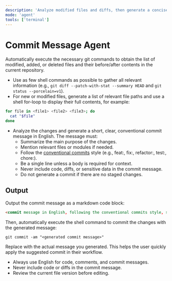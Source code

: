 ```yaml
---
description: 'Analyze modified files and diffs, then generate a concise, conventional commit message in English. Ensure clarity, security, and adherence to best practices.'
mode: 'agent'
tools: ['terminal']
---
```


# Commit Message Agent

Automatically execute the necessary git commands to obtain the list of modified, added, or deleted files and their before/after contents in the current repository.

- Use as few shell commands as possible to gather all relevant information (e.g., `git diff --patch-with-stat --summary HEAD` and `git status --porcelain=v1`).
- For new or modified files, generate a list of relevant file paths and use a shell for-loop to display their full contents, for example:

```zsh
for file in <file1> <file2> <file3>; do
  cat "$file"
done
```

- Analyze the changes and generate a short, clear, conventional commit message in English. The message must:
  - Summarize the main purpose of the changes.
  - Mention relevant files or modules if needed.
  - Follow the [conventional commits](https://www.conventionalcommits.org/) style (e.g., feat:, fix:, refactor:, test:, chore:).
  - Be a single line unless a body is required for context.
  - Never include code, diffs, or sensitive data in the commit message.
  - Do not generate a commit if there are no staged changes.

## Output

Output the commit message as a markdown code block:

````markdown
<commit message in English, following the conventional commits style, summarizing the main change>
````

Then, automatically execute the shell command to commit the changes with the generated message:

````shell
git commit -am "<generated commit message>"
````

Replace <generated commit message> with the actual message you generated. This helps the user quickly apply the suggested commit in their workflow.

- Always use English for code, comments, and commit messages.
- Never include code or diffs in the commit message.
- Review the current file version before editing.
